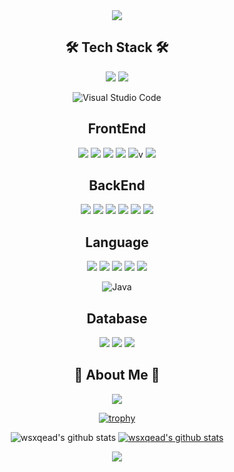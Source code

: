 <div align="center">
<img src="https://capsule-render.vercel.app/api?type=Waving&color=auto&height=300&section=header&text=Dream%20Maker&fontSize=80" />


## 🛠 Tech Stack 🛠

<img src="https://img.shields.io/badge/github-181717?style=for-the-badge&logo=github&logoColor=white">
<img src="https://img.shields.io/badge/NPM-cb3837?style=for-the-badge&logo=npm&logoColor=white">

![Visual Studio Code](https://img.shields.io/badge/Visual%20Studio%20Code-0078d7.svg?style=for-the-badge&logo=visual-studio-code&logoColor=white)

## FrontEnd
<img src="https://img.shields.io/badge/bootstrap-7952B3?style=for-the-badge&logo=bootstrap&logoColor=white">
<img src="https://img.shields.io/badge/react-61DAFB?style=for-the-badge&logo=react&logoColor=white">
<img src="https://img.shields.io/badge/nextdotjs-000000?style=for-the-badge&logo=nextdotjs&logoColor=white">
<img src="https://img.shields.io/badge/styledcomponents-DB7093?style=for-the-badge&logo=styledcomponents&logoColor=white">
<img src="https://img.shields.io/badge/jquery-0769AD?style=for-the-badge&logo=jquery&logoColor=white">v
<img src="https://img.shields.io/badge/fontawesome-339AF0?style=for-the-badge&logo=fontawesome&logoColor=white">

## BackEnd
<img src="https://img.shields.io/badge/node.js-339933?style=for-the-badge&logo=Node.js&logoColor=white">
<img src="https://img.shields.io/badge/nestjs-E0234E?style=for-the-badge&logo=nestjs&logoColor=white">
<img src="https://img.shields.io/badge/koa-33333D?style=for-the-badge&logo=koa&logoColor=white">
<img src="https://img.shields.io/badge/linux-FCC624?style=for-the-badge&logo=linux&logoColor=black">
<img src="https://img.shields.io/badge/amazonaws-232F3E?style=for-the-badge&logo=amazonaws&logoColor=white">
<img src="https://img.shields.io/badge/socket.io-010101?style=for-the-badge&logo=socket.io&logoColor=white">

## Language
<img src="https://img.shields.io/badge/html5-E34F26?style=for-the-badge&logo=html5&logoColor=white">
<img src="https://img.shields.io/badge/css-1572B6?style=for-the-badge&logo=css3&logoColor=white">
<img src="https://img.shields.io/badge/javascript-F7DF1E?style=for-the-badge&logo=javascript&logoColor=white">
<img src="https://img.shields.io/badge/typescript-3178C6?style=for-the-badge&logo=typescript&logoColor=white">
<img src="https://img.shields.io/badge/java-3178C6?style=for-the-badge&logo=java&logoColor=white">

![Java](https://img.shields.io/badge/java-%23ED8B00.svg?style=for-the-badge&logo=openjdk&logoColor=white)
 
## Database
<img src="https://img.shields.io/badge/mysql-4479A1?style=for-the-badge&logo=mysql&logoColor=white">
<img src="https://img.shields.io/badge/mongoDB-47A248?style=for-the-badge&logo=MongoDB&logoColor=white">
<img src="https://img.shields.io/badge/redis-DC382D?style=for-the-badge&logo=redis&logoColor=white">

## 🎳 About Me 🎳

<a href="https://velog.io/@dreammaker/posts" target="_blank"><img src="https://img.shields.io/badge/velog-20C997?style=flat-square&logo=velog&logoColor=white"/></a>

[![trophy](https://github-profile-trophy.vercel.app/?username=wsxqead&row=1)](https://github.com/ryo-ma/github-profile-trophy)

![wsxqead's github stats](https://github-readme-stats.vercel.app/api?username=wsxqead&show_icons=true)
[![wsxqead's github stats](https://github-readme-stats.vercel.app/api/top-langs/?username=wsxqead&show_icons=true&hide_border=true&title_color=004386&icon_color=004386&layout=compact)](https://github.com/wsxqead)

<a href="https://hits.seeyoufarm.com"><img src="https://hits.seeyoufarm.com/api/count/incr/badge.svg?url=https%3A%2F%2Fgithub.com%2Fwsxqead%2Fhit-counter&count_bg=%23FF9BF8&title_bg=%23767676&icon=smugmug.svg&icon_color=%23FFFFFF&title=hits&edge_flat=false"/></a>

</div>
<!--
**wsxqead/wsxqead** is a ✨ _special_ ✨ repository because its `README.md` (this file) appears on your GitHub profile.

Here are some ideas to get you started:

- 🔭 I’m currently working on ...
- 🌱 I’m currently learning ...
- 👯 I’m looking to collaborate on ...
- 🤔 I’m looking for help with ...
- 💬 Ask me about ...
- 📫 How to reach me: ...
- 😄 Pronouns: ...
- ⚡ Fun fact: ...
-->
